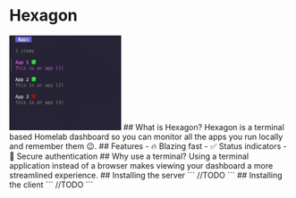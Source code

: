 # Hexagon
<img src="/README-CONTENT/client.png" alt="Image of the client" width="200"/>
## What is Hexagon?
Hexagon is a terminal based Homelab dashboard so you can monitor all the apps you run locally and remember them 😉.
## Features
- 🔥 Blazing fast
- ✅ Status indicators
- 🔐 Secure authentication
## Why use a terminal?
Using a terminal application instead of a browser makes viewing your dashboard a more streamlined experience.
## Installing the server
```
//TODO
```
## Installing the client
```
//TODO
```

